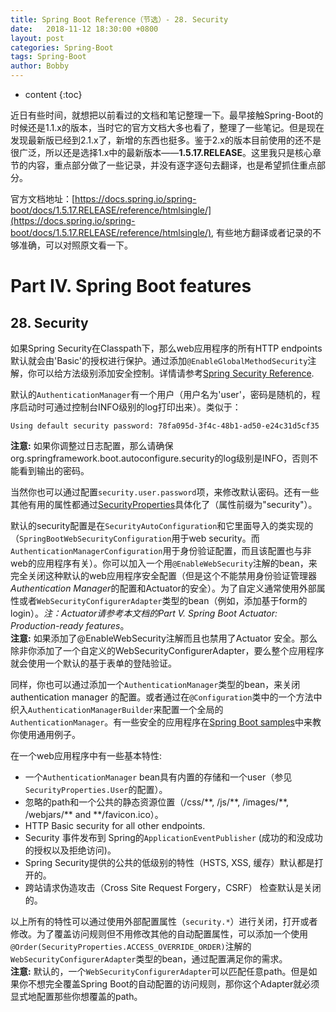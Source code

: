 ```yaml
---
title: Spring Boot Reference（节选）- 28. Security
date:   2018-11-12 18:30:00 +0800
layout: post
categories: Spring-Boot
tags: Spring-Boot
author: Bobby
---
```


* content
{:toc}

近日有些时间，就想把以前看过的文档和笔记整理一下。最早接触Spring-Boot的时候还是1.1.x的版本，当时它的官方文档大多也看了，整理了一些笔记。但是现在发现最新版已经到2.1.x了，新增的东西也挺多。鉴于2.x的版本目前使用的还不是很广泛，所以还是选择1.x中的最新版本——__1.5.17.RELEASE__。这里我只是核心章节的内容，重点部分做了一些记录，并没有逐字逐句去翻译，也是希望抓住重点部分。

官方文档地址：[https://docs.spring.io/spring-boot/docs/1.5.17.RELEASE/reference/htmlsingle/](https://docs.spring.io/spring-boot/docs/1.5.17.RELEASE/reference/htmlsingle/), 有些地方翻译或者记录的不够准确，可以对照原文看一下。



# Part IV. Spring Boot features

## 28. Security

如果Spring Security在Classpath下，那么web应用程序的所有HTTP endpoints默认就会由'Basic'的授权进行保护。通过添加`@EnableGlobalMethodSecurity`注解，你可以给方法级别添加安全控制。详情请参考[Spring Security Reference](https://docs.spring.io/spring-security/site/docs/4.2.9.RELEASE/reference/htmlsingle/#jc-method).

默认的`AuthenticationManager`有一个用户（用户名为'user'，密码是随机的，程序启动时可通过控制台INFO级别的log打印出来）。类似于：

```log
Using default security password: 78fa095d-3f4c-48b1-ad50-e24c31d5cf35
```

**注意:** 如果你调整过日志配置，那么请确保org.springframework.boot.autoconfigure.security的log级别是INFO，否则不能看到输出的密码。

当然你也可以通过配置`security.user.password`项，来修改默认密码。还有一些其他有用的属性都通过[SecurityProperties](https://github.com/spring-projects/spring-boot/blob/v1.5.17.RELEASE/spring-boot-autoconfigure/src/main/java/org/springframework/boot/autoconfigure/security/SecurityProperties.java)具体化了（属性前缀为"security"）。

默认的security配置是在`SecurityAutoConfiguration`和它里面导入的类实现的（`SpringBootWebSecurityConfiguration`用于web security。而`AuthenticationManagerConfiguration`用于身份验证配置，而且该配置也与非web的应用程序有关）。你可以加入一个用`@EnableWebSecurity`注解的bean，来完全关闭这种默认的web应用程序安全配置（但是这个不能禁用身份验证管理器*Authentication Manager*的配置和Actuator的安全）。为了自定义通常使用外部属性或者`WebSecurityConfigurerAdapter`类型的bean（例如，添加基于form的login）。*注：Actuator请参考本文档的Part V. Spring Boot Actuator: Production-ready features*。  
**注意:** 如果添加了@EnableWebSecurity注解而且也禁用了Actuator 安全。那么除非你添加了一个自定义的WebSecurityConfigurerAdapter，要么整个应用程序就会使用一个默认的基于表单的登陆验证。

同样，你也可以通过添加一个`AuthenticationManager`类型的bean，来关闭authentication manager 的配置。或者通过在`@Configuration`类中的一个方法中织入`AuthenticationManagerBuilder`来配置一个全局的`AuthenticationManager`。有一些安全的应用程序在[Spring Boot samples](https://github.com/spring-projects/spring-boot/tree/v1.5.17.RELEASE/spring-boot-samples/)中来教你使用通用例子。

在一个web应用程序中有一些基本特性:

* 一个`AuthenticationManager` bean具有内置的存储和一个user（参见`SecurityProperties.User`的配置）。
* 忽略的path和一个公共的静态资源位置（/css/\*\*, /js/\*\*, /images/\*\*, /webjars/\*\* and \*\*/favicon.ico）。
* HTTP Basic security for all other endpoints.
* Security 事件发布到 Spring的`ApplicationEventPublisher` (成功的和没成功的授权以及拒绝访问)。
* Spring Security提供的公共的低级别的特性（HSTS, XSS, 缓存）默认都是打开的。
* 跨站请求伪造攻击（Cross Site Request Forgery，CSRF） 检查默认是关闭的。

以上所有的特性可以通过使用外部配置属性（`security.*`）进行关闭，打开或者修改。为了覆盖访问规则但不用修改其他的自动配置属性，可以添加一个使用`@Order(SecurityProperties.ACCESS_OVERRIDE_ORDER)`注解的`WebSecurityConfigurerAdapter`类型的bean，通过配置满足你的需求。  
**注意:** 默认的，一个`WebSecurityConfigurerAdapter`可以匹配任意path。但是如果你不想完全覆盖Spring Boot的自动配置的访问规则，那你这个Adapter就必须显式地配置那些你想覆盖的path。
